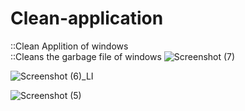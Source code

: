 # Clean-application
::Clean Applition of windows  
::Cleans the garbage file of windows
![Screenshot (7)](https://user-images.githubusercontent.com/85815644/122661894-c569ee80-d143-11eb-9898-6e2fcb747b0b.png)

![Screenshot (6)_LI](https://user-images.githubusercontent.com/85815644/122661916-ffd38b80-d143-11eb-92c4-8ad25df4f93b.jpg)


![Screenshot (5)](https://user-images.githubusercontent.com/85815644/122661920-0a8e2080-d144-11eb-810b-0f149c563a81.png)

